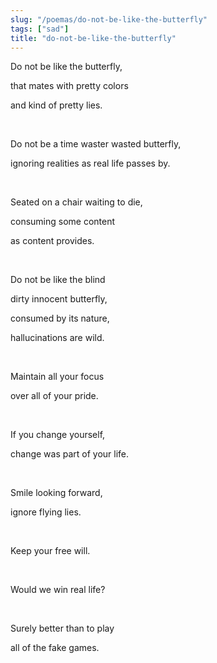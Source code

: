 ```yaml
---
slug: "/poemas/do-not-be-like-the-butterfly"
tags: ["sad"]
title: "do-not-be-like-the-butterfly"
---
```

Do not be like the butterfly, 

that mates with pretty colors 

and kind of pretty lies.

&nbsp;

Do not be a time waster wasted butterfly, 

ignoring realities as real life passes by.

&nbsp;

Seated on a chair waiting to die, 

consuming some content 

as content provides.

&nbsp;

Do not be like the blind

dirty innocent butterfly, 

consumed by its nature,

hallucinations are wild.

&nbsp;

Maintain all your focus 

over all of your pride.

&nbsp;

If you change yourself, 

change was part of your life.

&nbsp;

Smile looking forward, 

ignore flying lies.

&nbsp;

Keep your free will.

&nbsp;

Would we win real life?

&nbsp;

Surely better than to play 

all of the fake games.
